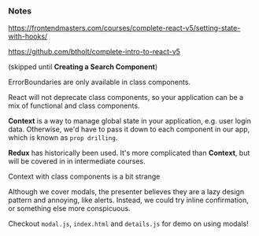 ### Notes

https://frontendmasters.com/courses/complete-react-v5/setting-state-with-hooks/

https://github.com/btholt/complete-intro-to-react-v5

(skipped until **Creating a Search Component**)

ErrorBoundaries are only available in class components.

React will not deprecate class components, so your application can be a mix of functional and class components.

**Context** is a way to manage global state in your application, e.g. user login data. Otherwise, we'd have to pass it down to each component in our app, which is known as `prop drilling`. 

**Redux** has historically been used. It's more complicated than **Context**, but will be covered in in intermediate courses.

Context with class components is a bit strange

Although we cover modals, the presenter believes they are a lazy design pattern and annoying, like alerts. Instead, we could try inline confirmation, or something else more conspicuous.

Checkout `modal.js`, `index.html` and `details.js` for demo on using modals!